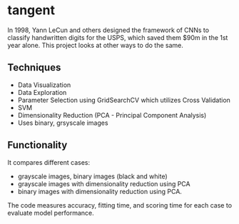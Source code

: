# tangent
In 1998, Yann  LeCun and others designed the framework of CNNs to classify handwritten digits for the USPS, which saved them $90m in the 1st year alone. 
This project looks at other ways to do the same.

## Techniques
- Data Visualization
- Data Exploration
- Parameter Selection using GridSearchCV which utilizes Cross Validation
- SVM
- Dimensionality Reduction (PCA - Principal Component Analysis)
- Uses binary, grsyscale images

## Functionality
It compares different cases: 
- grayscale images, binary images (black and white)
- grayscale images with dimensionality reduction using PCA
- binary images with dimensionality reduction using PCA.

The code measures accuracy, fitting time, and scoring time for each case to evaluate model performance.
